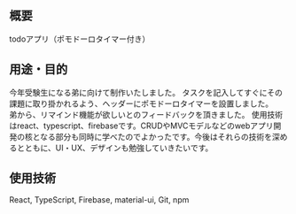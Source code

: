 ## 概要
todoアプリ（ポモドーロタイマー付き）
## 用途・目的
今年受験生になる弟に向けて制作いたしました。
タスクを記入してすぐにその課題に取り掛かれるよう、ヘッダーにポモドーロタイマーを設置しました。  
弟から、リマインド機能が欲しいとのフィードバックを頂きました。
使用技術はreact、typescript、firebaseです。CRUDやMVCモデルなどのwebアプリ開発の核となる部分も同時に学べたのでよかったです。今後はそれらの技術を深めるとともに、UI・UX、デザインも勉強していきたいです。


## 使用技術
React, TypeScript, Firebase, material-ui, Git, npm

